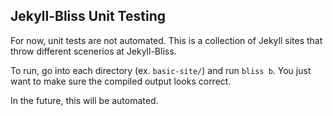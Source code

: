 Jekyll-Bliss Unit Testing
---

For now, unit tests are not automated. This is a collection of Jekyll sites that throw different scenerios at Jekyll-Bliss.

To run, go into each directory (ex. `basic-site/`) and run `bliss b`. You just want to make sure the compiled output looks correct.

In the future, this will be automated.